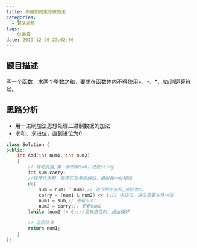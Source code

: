 ```yaml
---
title: 不用加减乘除做加法
categories:
  - 算法题集
tags:
  - 位运算
date: 2019-12-26 23:02:06
---
```

## 题目描述
写一个函数，求两个整数之和，要求在函数体内不得使用+、-、*、/四则运算符号。
## 思路分析
- 用十进制加法思想处理二进制数据的加法
- 求和、求进位，直到进位为0.
```C++
class Solution {
public:
    int Add(int num1, int num2)
    {
        // 辅助变量,第一步的和sum，进位carry
        int sum,carry;
        //循环体求和，循环实现多层进位，模拟每一位相加
        do{
            sum = num1 ^ num2;// 逐位相加求和,进位为0，
            carry = (num1 & num2) << 1;// 求进位，进位需要左移一位
            num1 = sum;// 更新num1
            num2 = carry;// 更新num2
        }while (num2 != 0);//没有进位时，退出循环

        // 返回结果
        return num1;
    }
};
```